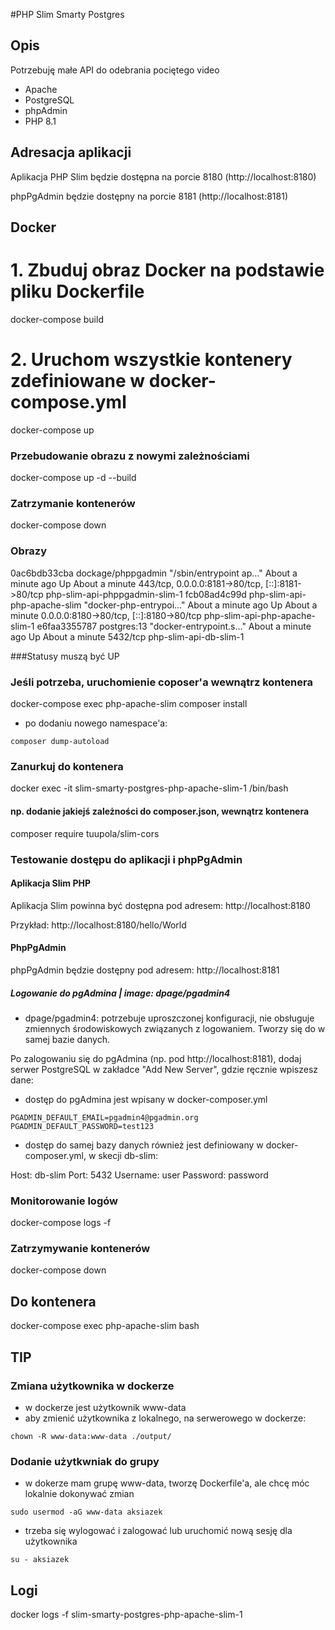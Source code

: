 #PHP Slim Smarty Postgres

## Opis
Potrzebuję małe API do odebrania pociętego video

- Apache
- PostgreSQL
- phpAdmin
- PHP 8.1

## Adresacja aplikacji
Aplikacja PHP Slim będzie dostępna na porcie 8180 (http://localhost:8180)

phpPgAdmin będzie dostępny na porcie 8181 (http://localhost:8181)

## Docker

# 1. Zbuduj obraz Docker na podstawie pliku Dockerfile
docker-compose build

# 2. Uruchom wszystkie kontenery zdefiniowane w docker-compose.yml

docker-compose up

### Przebudowanie obrazu z nowymi zależnościami

docker-compose up -d --build

### Zatrzymanie kontenerów

docker-compose down

### Obrazy

0ac6bdb33cba   dockage/phppgadmin             "/sbin/entrypoint ap…"   About a minute ago   Up About a minute   443/tcp, 0.0.0.0:8181->80/tcp, [::]:8181->80/tcp   php-slim-api-phppgadmin-slim-1
fcb08ad4c99d   php-slim-api-php-apache-slim   "docker-php-entrypoi…"   About a minute ago   Up About a minute   0.0.0.0:8180->80/tcp, [::]:8180->80/tcp            php-slim-api-php-apache-slim-1
e6faa3355787   postgres:13                    "docker-entrypoint.s…"   About a minute ago   Up About a minute   5432/tcp                                           php-slim-api-db-slim-1

###Statusy muszą być UP

### Jeśli potrzeba, uruchomienie coposer'a wewnątrz kontenera

docker-compose exec php-apache-slim composer install
- po dodaniu nowego namespace'a:
```
composer dump-autoload
```

### Zanurkuj do kontenera

docker exec -it slim-smarty-postgres-php-apache-slim-1 /bin/bash

#### np. dodanie jakiejś zależności do composer.json, wewnątrz kontenera

composer require tuupola/slim-cors

### Testowanie dostępu do aplikacji i phpPgAdmin

#### Aplikacja Slim PHP
Aplikacja Slim powinna być dostępna pod adresem: http://localhost:8180

Przykład: http://localhost:8180/hello/World

#### PhpPgAdmin
phpPgAdmin będzie dostępny pod adresem: http://localhost:8181

##### Logowanie do pgAdmina | image: dpage/pgadmin4

- dpage/pgadmin4: potrzebuje uproszczonej konfiguracji, nie obsługuje zmiennych środowiskowych związanych z logowaniem. Tworzy się do  w samej bazie danych.

Po zalogowaniu się do pgAdmina (np. pod http://localhost:8181), dodaj serwer PostgreSQL w zakładce "Add New Server", gdzie ręcznie wpiszesz dane:
- dostęp do pgAdmina jest wpisany w docker-composer.yml
```
PGADMIN_DEFAULT_EMAIL=pgadmin4@pgadmin.org
PGADMIN_DEFAULT_PASSWORD=test123
```
- dostęp do samej bazy danych również jest definiowany w docker-composer.yml, w skecji db-slim:

Host: db-slim
Port: 5432
Username: user
Password: password
### Monitorowanie logów

docker-compose logs -f

### Zatrzymywanie kontenerów

docker-compose down

## Do kontenera

docker-compose exec php-apache-slim bash

## TIP
### Zmiana użytkownika w dockerze
- w dockerze jest użytkownik www-data
- aby zmienić użytkownika z lokalnego, na serwerowego w dockerze:
```
chown -R www-data:www-data ./output/
```

### Dodanie użytkwniak do grupy
- w dokerze mam grupę www-data, tworzę Dockerfile'a, ale chcę móc lokalnie dokonywać zmian
```
sudo usermod -aG www-data aksiazek
```
- trzeba się wylogować i zalogować lub uruchomić nową sesję dla użytkownika
```
su - aksiazek
```

## Logi
docker logs -f slim-smarty-postgres-php-apache-slim-1

